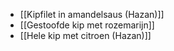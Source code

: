 - [[Kipfilet in amandelsaus (Hazan)]]
- [[Gestoofde kip met rozemarijn]]
- [[Hele kip met citroen (Hazan)]]